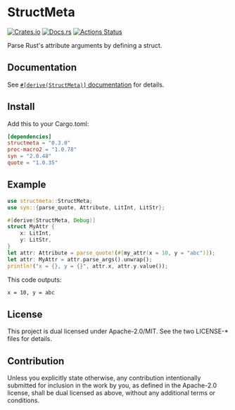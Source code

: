 # StructMeta

[![Crates.io](https://img.shields.io/crates/v/structmeta.svg)](https://crates.io/crates/structmeta)
[![Docs.rs](https://docs.rs/structmeta/badge.svg)](https://docs.rs/structmeta/)
[![Actions Status](https://github.com/frozenlib/structmeta/workflows/CI/badge.svg)](https://github.com/frozenlib/structmeta/actions)

Parse Rust's attribute arguments by defining a struct.

## Documentation

See [`#[derive(StructMeta)]` documentation](https://docs.rs/structmeta/latest/structmeta/derive.StructMeta.html) for details.

## Install

Add this to your Cargo.toml:

```toml
[dependencies]
structmeta = "0.3.0"
proc-macro2 = "1.0.78"
syn = "2.0.48"
quote = "1.0.35"
```

## Example

```rust
use structmeta::StructMeta;
use syn::{parse_quote, Attribute, LitInt, LitStr};

#[derive(StructMeta, Debug)]
struct MyAttr {
    x: LitInt,
    y: LitStr,
}
let attr: Attribute = parse_quote!(#[my_attr(x = 10, y = "abc")]);
let attr: MyAttr = attr.parse_args().unwrap();
println!("x = {}, y = {}", attr.x, attr.y.value());
```

This code outputs:

```txt
x = 10, y = abc
```

## License

This project is dual licensed under Apache-2.0/MIT. See the two LICENSE-\* files for details.

## Contribution

Unless you explicitly state otherwise, any contribution intentionally submitted for inclusion in the work by you, as defined in the Apache-2.0 license, shall be dual licensed as above, without any additional terms or conditions.
